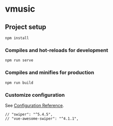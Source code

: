 # vmusic

## Project setup

```
npm install
```

### Compiles and hot-reloads for development

```
npm run serve
```

### Compiles and minifies for production

```
npm run build
```

### Customize configuration

See [Configuration Reference](https://cli.vuejs.org/config/).

    // "swiper": "^5.4.5",
    // "vue-awesome-swiper": "^4.1.1",
